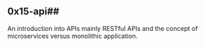 ## 0x15-api##


An introduction into APIs mainly RESTful APIs and the concept of microservices versus monolithic application.
